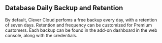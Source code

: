 ## Database Daily Backup and Retention

By default, Clever Cloud perfoms a free backup every day, with a retention of seven days. Retention and frequency can be customized for Premium customers. Each backup can be found in the add-on dashboard in the web console, along with the credentials.
